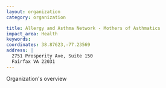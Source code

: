 ```yaml
---
layout: organization
category: organization

title: Allergy and Asthma Network - Mothers of Asthmatics
impact_area: Health
keywords: 
coordinates: 38.87623,-77.23569
address: |
  2751 Prosperity Ave, Suite 150
  Fairfax VA 22031
---
```

Organization's overview
